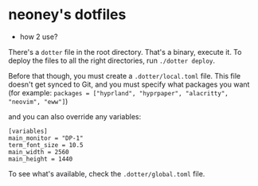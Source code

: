 # neoney's dotfiles

- how 2 use?

There's a `dotter` file in the root directory. That's a binary, execute it.
To deploy the files to all the right directories, run `./dotter deploy`.

Before that though, you must create a `.dotter/local.toml` file.
This file doesn't get synced to Git, and you must specify what packages you want (for example:
`packages = ["hyprland", "hyprpaper", "alacritty", "neovim", "eww"]`)

and you can also override any variables:

```
[variables]
main_monitor = "DP-1"
term_font_size = 10.5
main_width = 2560
main_height = 1440
```

To see what's available, check the `.dotter/global.toml` file.
